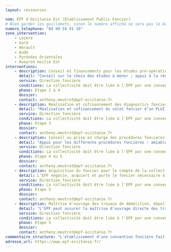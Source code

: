 ```yaml
---
layout: ressources

nom: EPF d'Occitanie Est (Etablissement Public Foncier)
# Bien garder les guillemets, sinon le numéro affiché ne sera pas le bon
numero_telephone: "04 99 54 91 10" 
zone_intervention: 
    - Lozère
    - Gard
    - Hérault
    - Aude
    - Pyrénées Orientales
    - Aveyron moitié Est
interventions:
    - description: Conseil et financements pour les études pré-opérationnelles
      detail: "Conseil sur le choix des études à mener ; appui à la rédaction des cahiers des charges ; cofinancement des études pré-opérationnelles : études de faisabilité, autres études qui permettent de sécuriser la sortie opérationnelle du futur projet. Financement posisble jusqu'à 50% du montant des études."
      service: Direction foncière
      conditions: La collectivité doit être liée à l'EPF par une convention foncière préalablement à toute intervention, avec portage du foncier par l'EPF par la suite. La collectivité reste maître d’ouvrage et cofinanceur de son étude.
      phase: Etape 2 à 4
      dossier: 
      contact: anthony.meutrot@epf-occitanie.fr
    - description: Réalisation et cofinancement des diagnostics fonciers pour le PLH/PLUI à l'échelle de intercommunalité
      detail: "Réalisation et cofinancement du volet foncier d’un PLUI ou d’un PLH avec pour enjeu la découverte des gisements fonciers : analyse de l'état du marché immobilier, des gisements fonciers disponibles dont les friches. Réalisation des diagnosctics et études sous maîtrise d’ouvrage et financement EPF."
      service: Direction foncière
      conditions: La collectivité doit être liée à l'EPF par une convention foncière préalablement à toute intervention, avec portage du foncier par l'EPF par la suite.
      phase: Etape 3
      dossier: 
      contact: anthony.meutrot@epf-occitanie.fr
    - description: Conseil ou prise en charge des procédures foncières
      detail: "Appui pour les différente procédures foncières : amiable, préemption, expropriation. Réalisation possible de l'ensemble de ces procédures par l'EPF."
      service: Direction foncière
      conditions: La collectivité doit être liée à l'EPF par une convention foncière préalablement à toute intervention, avec portage du foncier par l'EPF par la suite.
      phase: Etape 4 ou 5
      dossier: 
      contact: anthony.meutrot@epf-occitanie.fr
    - description: Acquisition du foncier pour le compte de la collectivité
      detail: L’EPF négocie, acquiert et porte le foncier nécessaire à la réalisation du projet. Au terme désigné par la convention, le foncier est cédé soit à la collectivité  soit directement à l’opérateur si celui-ci est déjà désigné.
      service: Direction foncière
      conditions: La collectivité doit être liée à l'EPF par une convention foncière préalablement à toute intervention.
      phase: Etape 5
      dossier: 
      contact: anthony.meutrot@epf-occitanie.fr
    - description: Maîtrise d'ouvrage des travaux de démolition, dépollution, sécurisation du foncier
      detail: "L’EPF peut assurer la maîtrise d’ouvrage directe des travaux préparatoires à un aménagement ultérieurs : dépollution des sols, désamiantage, démolition de bâtiments, curage de parcelles, sécurisation et consolidation de biens, pré-verdissement, renaturation."
      service: Direction foncière
      conditions: La collectivité doit être liée à l'EPF par une convention foncière préalablement à toute intervention. L'EPF réalise ces travaux sur un terrain dont il est propriétaire et sur demande de la collectivité.
      phase: Etape 5
      dossier: 
      contact: anthony.meutrot@epf-occitanie.fr
commentaire_structure: "L'établissement d'une convention foncière fait suite à une sollicitation de la collectivité, qui sera examinée vis-à-vis de nos axes d’intervention définis dans notre Programme Pluri-annuel d'Intervention. Pour 2019-2013, ces axes sont : développer l'offre de logements, conforter l'attractivité économique de la région, préserver l’environnement et prévenir les risques."
adresse_url: https://www.epf-occitanie.fr/
---
```

